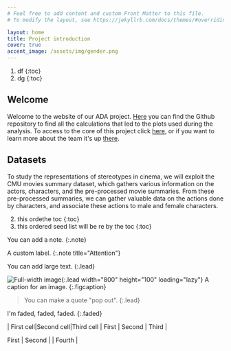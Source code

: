 ```yaml
---
# Feel free to add content and custom Front Matter to this file.
# To modify the layout, see https://jekyllrb.com/docs/themes/#overriding-theme-defaults

layout: home
title: Project introduction
cover: true
accent_image: /assets/img/gender.png
---
```


1. df
{:toc}
2. dg
{:toc}

## Welcome
Welcome to the website of our ADA project. [Here][git_link] you can find the Github repository to find all the calculations that led to the plots used during the analysis. To access to the core of this project click [here](/project/), or if you want to learn more about the team it's up [there](/team.markdown). 



## Datasets 
To study the representations of stereotypes in cinema, we will exploit the CMU movies summary dataset, which gathers various information on the actors, characters, and the pre-processed movie summaries. From these pre-processed summaries, we can gather valuable data on the actions done by characters, and associate these actions to male and female characters.






2. this ordethe toc
{:toc}
3. this ordered seed list will be re by the toc
{:toc}

You can add a note.
{:.note}

A custom label.
{:.note title="Attention"}

You can add large text.
{:.lead}

![Full-width image](https://via.placeholder.com/800x100){:.lead width="800" height="100" loading="lazy"}
A caption for an image.
{:.figcaption}

> You can make a quote "pop out".
{:.lead}

I'm faded, faded, faded.
{:.faded}


| First cell|Second cell|Third cell
| First | Second | Third |

First | Second | | Fourth |


[git_link]:  https://github.com/epfl-ada/ada-2022-project-flagada4life